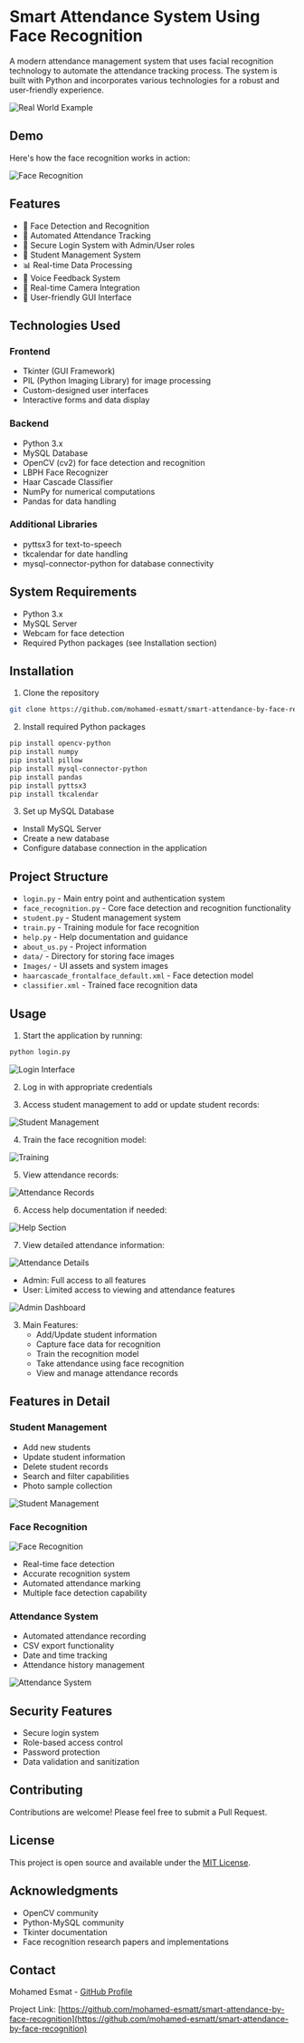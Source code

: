 # Smart Attendance System Using Face Recognition

A modern attendance management system that uses facial recognition technology to automate the attendance tracking process. The system is built with Python and incorporates various technologies for a robust and user-friendly experience.

![Real World Example](readme%20images/smart-attendace.jpg)

## Demo

Here's how the face recognition works in action:

![Face Recognition](readme%20images/face%20recognition.jpg)

## Features

- 👤 Face Detection and Recognition
- 📝 Automated Attendance Tracking
- 🔐 Secure Login System with Admin/User roles
- 👥 Student Management System
- 📊 Real-time Data Processing
- 🎤 Voice Feedback System
- 📸 Real-time Camera Integration
- 📱 User-friendly GUI Interface

## Technologies Used

### Frontend

- Tkinter (GUI Framework)
- PIL (Python Imaging Library) for image processing
- Custom-designed user interfaces
- Interactive forms and data display

### Backend

- Python 3.x
- MySQL Database
- OpenCV (cv2) for face detection and recognition
- LBPH Face Recognizer
- Haar Cascade Classifier
- NumPy for numerical computations
- Pandas for data handling

### Additional Libraries

- pyttsx3 for text-to-speech
- tkcalendar for date handling
- mysql-connector-python for database connectivity

## System Requirements

- Python 3.x
- MySQL Server
- Webcam for face detection
- Required Python packages (see Installation section)

## Installation

1. Clone the repository

```bash
git clone https://github.com/mohamed-esmatt/smart-attendance-by-face-recognition.git
```

2. Install required Python packages

```bash
pip install opencv-python
pip install numpy
pip install pillow
pip install mysql-connector-python
pip install pandas
pip install pyttsx3
pip install tkcalendar
```

3. Set up MySQL Database

- Install MySQL Server
- Create a new database
- Configure database connection in the application

## Project Structure

- `login.py` - Main entry point and authentication system
- `face_recognition.py` - Core face detection and recognition functionality
- `student.py` - Student management system
- `train.py` - Training module for face recognition
- `help.py` - Help documentation and guidance
- `about_us.py` - Project information
- `data/` - Directory for storing face images
- `Images/` - UI assets and system images
- `haarcascade_frontalface_default.xml` - Face detection model
- `classifier.xml` - Trained face recognition data

## Usage

1. Start the application by running:

```bash
python login.py
```

![Login Interface](readme%20images/login.jpg)

2. Log in with appropriate credentials

3. Access student management to add or update student records:

![Student Management](readme%20images/inserting%20student.jpg)

4. Train the face recognition model:

![Training](readme%20images/train.jpg)

5. View attendance records:

![Attendance Records](readme%20images/excel.jpg)

6. Access help documentation if needed:

![Help Section](readme%20images/help.jpg)

7. View detailed attendance information:

![Attendance Details](readme%20images/students%20csv%20file.jpg)

- Admin: Full access to all features
- User: Limited access to viewing and attendance features

![Admin Dashboard](readme%20images/admin_dashboard.png)

3. Main Features:
   - Add/Update student information
   - Capture face data for recognition
   - Train the recognition model
   - Take attendance using face recognition
   - View and manage attendance records

## Features in Detail

### Student Management

- Add new students
- Update student information
- Delete student records
- Search and filter capabilities
- Photo sample collection

![Student Management](readme%20images/student_management.png)

### Face Recognition

![Face Recognition](readme%20images/face_recognition.png)

- Real-time face detection
- Accurate recognition system
- Automated attendance marking
- Multiple face detection capability

### Attendance System

- Automated attendance recording
- CSV export functionality
- Date and time tracking
- Attendance history management

![Attendance System](readme%20images/attendance_system.png)

## Security Features

- Secure login system
- Role-based access control
- Password protection
- Data validation and sanitization

## Contributing

Contributions are welcome! Please feel free to submit a Pull Request.

## License

This project is open source and available under the [MIT License](LICENSE).

## Acknowledgments

- OpenCV community
- Python-MySQL community
- Tkinter documentation
- Face recognition research papers and implementations

## Contact

Mohamed Esmat - [GitHub Profile](https://github.com/mohamed-esmatt)

Project Link: [https://github.com/mohamed-esmatt/smart-attendance-by-face-recognition](https://github.com/mohamed-esmatt/smart-attendance-by-face-recognition)

